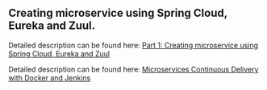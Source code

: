 ## Creating microservice using Spring Cloud, Eureka and Zuul.  

Detailed description can be found here: [Part 1: Creating microservice using Spring Cloud, Eureka and Zuul](https://piotrminkowski.wordpress.com/2017/02/05/part-1-creating-microservice-using-spring-cloud-eureka-and-zuul/) 

Detailed description can be found here: [Microservices Continuous Delivery with Docker and Jenkins](https://piotrminkowski-wordpress-com.cdn.ampproject.org/c/s/piotrminkowski.wordpress.com/2017/03/20/microservices-continuous-delivery-with-docker-and-jenkins/amp/) 


